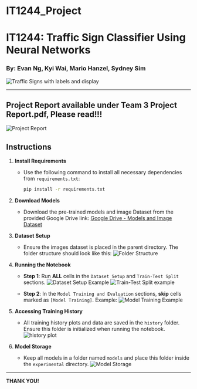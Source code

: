 # IT1244_Project

# IT1244: Traffic Sign Classifier Using Neural Networks

### By: Evan Ng, Kyi Wai, Mario Hanzel, Sydney Sim

![Traffic Signs with labels and display](https://private-user-images.githubusercontent.com/135958731/383031515-19a5443b-b0d1-47f8-8d12-ba7006a15111.png?jwt=eyJhbGciOiJIUzI1NiIsInR5cCI6IkpXVCJ9.eyJpc3MiOiJnaXRodWIuY29tIiwiYXVkIjoicmF3LmdpdGh1YnVzZXJjb250ZW50LmNvbSIsImtleSI6ImtleTUiLCJleHAiOjE3MzA3ODg4MjAsIm5iZiI6MTczMDc4ODUyMCwicGF0aCI6Ii8xMzU5NTg3MzEvMzgzMDMxNTE1LTE5YTU0NDNiLWIwZDEtNDdmOC04ZDEyLWJhNzAwNmExNTExMS5wbmc_WC1BbXotQWxnb3JpdGhtPUFXUzQtSE1BQy1TSEEyNTYmWC1BbXotQ3JlZGVudGlhbD1BS0lBVkNPRFlMU0E1M1BRSzRaQSUyRjIwMjQxMTA1JTJGdXMtZWFzdC0xJTJGczMlMkZhd3M0X3JlcXVlc3QmWC1BbXotRGF0ZT0yMDI0MTEwNVQwNjM1MjBaJlgtQW16LUV4cGlyZXM9MzAwJlgtQW16LVNpZ25hdHVyZT1jNGU3MThkZmJlN2QxNTdhMzk0Y2JjZDU1MzA4YWE1YjYzYTQyMWNhYmI3ZWYyNzA4NzdhZGE5NzM2ODhlOWE5JlgtQW16LVNpZ25lZEhlYWRlcnM9aG9zdCJ9.sr0MNaogWAhsIr3L3U4cKBwhFiJt3ok9XwuyjMNdtsU)

---
## Project Report available under Team 3 Project Report.pdf, Please read!!!
![Project Report](https://private-user-images.githubusercontent.com/135958731/383035273-da969494-8023-4a55-ba84-b7524c8e0ea4.png?jwt=eyJhbGciOiJIUzI1NiIsInR5cCI6IkpXVCJ9.eyJpc3MiOiJnaXRodWIuY29tIiwiYXVkIjoicmF3LmdpdGh1YnVzZXJjb250ZW50LmNvbSIsImtleSI6ImtleTUiLCJleHAiOjE3MzA3ODk1NjcsIm5iZiI6MTczMDc4OTI2NywicGF0aCI6Ii8xMzU5NTg3MzEvMzgzMDM1MjczLWRhOTY5NDk0LTgwMjMtNGE1NS1iYTg0LWI3NTI0YzhlMGVhNC5wbmc_WC1BbXotQWxnb3JpdGhtPUFXUzQtSE1BQy1TSEEyNTYmWC1BbXotQ3JlZGVudGlhbD1BS0lBVkNPRFlMU0E1M1BRSzRaQSUyRjIwMjQxMTA1JTJGdXMtZWFzdC0xJTJGczMlMkZhd3M0X3JlcXVlc3QmWC1BbXotRGF0ZT0yMDI0MTEwNVQwNjQ3NDdaJlgtQW16LUV4cGlyZXM9MzAwJlgtQW16LVNpZ25hdHVyZT1kYmU2MjdjMTZkOTA1YTY4ODMxMzE4MzVmNDIyYTU5MTZiZWZmYThiYWI4ZTQ5YTVhMDA5MmVkMjNlMmZkMTNhJlgtQW16LVNpZ25lZEhlYWRlcnM9aG9zdCJ9.2rB-iNcZaWYlc8pmOqP85pRuQLZBsPonaTS4PWFN2Qw)






## Instructions

1. **Install Requirements**
   - Use the following command to install all necessary dependencies from `requirements.txt`:
     ```bash
     pip install -r requirements.txt
     ```

3. **Download Models**
   - Download the pre-trained models and image Dataset from the provided Google Drive link:
     [Google Drive - Models and Image Dataset](https://drive.google.com/drive/folders/1zAgRTRNzlkOubOKzDlF99UdJUOqatqKq?usp=sharing)

4. **Dataset Setup**
   - Ensure the images dataset is placed in the parent directory. The folder structure should look like this:
   ![Folder Structure](https://private-user-images.githubusercontent.com/135958731/383033645-f9441037-3f97-403e-9e60-f8377e9de757.png?jwt=eyJhbGciOiJIUzI1NiIsInR5cCI6IkpXVCJ9.eyJpc3MiOiJnaXRodWIuY29tIiwiYXVkIjoicmF3LmdpdGh1YnVzZXJjb250ZW50LmNvbSIsImtleSI6ImtleTUiLCJleHAiOjE3MzA3ODkyMDQsIm5iZiI6MTczMDc4ODkwNCwicGF0aCI6Ii8xMzU5NTg3MzEvMzgzMDMzNjQ1LWY5NDQxMDM3LTNmOTctNDAzZS05ZTYwLWY4Mzc3ZTlkZTc1Ny5wbmc_WC1BbXotQWxnb3JpdGhtPUFXUzQtSE1BQy1TSEEyNTYmWC1BbXotQ3JlZGVudGlhbD1BS0lBVkNPRFlMU0E1M1BRSzRaQSUyRjIwMjQxMTA1JTJGdXMtZWFzdC0xJTJGczMlMkZhd3M0X3JlcXVlc3QmWC1BbXotRGF0ZT0yMDI0MTEwNVQwNjQxNDRaJlgtQW16LUV4cGlyZXM9MzAwJlgtQW16LVNpZ25hdHVyZT0wNjljNDI1MjM5MTM4NDFkN2Q3MmQ1ZWMwMjg0MWUyODBkMzQ1ZjMwOWNhNDM0Mjk1MDdiYmVjZTdhN2FjNTc1JlgtQW16LVNpZ25lZEhlYWRlcnM9aG9zdCJ9.ba6ufyZkqGD87O2vqOjsqB9v1QybUzJOPDGbrU946ZI)

5. **Running the Notebook**
   - **Step 1**: Run **ALL** cells in the `Dataset Setup` and `Train-Test Split` sections.
   ![Dataset Setup Example](https://private-user-images.githubusercontent.com/135958731/383033706-bd637726-0399-46a4-8507-a3b140d603be.png?jwt=eyJhbGciOiJIUzI1NiIsInR5cCI6IkpXVCJ9.eyJpc3MiOiJnaXRodWIuY29tIiwiYXVkIjoicmF3LmdpdGh1YnVzZXJjb250ZW50LmNvbSIsImtleSI6ImtleTUiLCJleHAiOjE3MzA3ODkyMDQsIm5iZiI6MTczMDc4ODkwNCwicGF0aCI6Ii8xMzU5NTg3MzEvMzgzMDMzNzA2LWJkNjM3NzI2LTAzOTktNDZhNC04NTA3LWEzYjE0MGQ2MDNiZS5wbmc_WC1BbXotQWxnb3JpdGhtPUFXUzQtSE1BQy1TSEEyNTYmWC1BbXotQ3JlZGVudGlhbD1BS0lBVkNPRFlMU0E1M1BRSzRaQSUyRjIwMjQxMTA1JTJGdXMtZWFzdC0xJTJGczMlMkZhd3M0X3JlcXVlc3QmWC1BbXotRGF0ZT0yMDI0MTEwNVQwNjQxNDRaJlgtQW16LUV4cGlyZXM9MzAwJlgtQW16LVNpZ25hdHVyZT1hZjZlOTNlNjZjZGY1MDhlYWEyZDg4YjU2OGJkYTRkZDA0MDc0MzI1ZTIyYjIyOWFmYTJjNTdmNDIyYjFmZjE5JlgtQW16LVNpZ25lZEhlYWRlcnM9aG9zdCJ9.jlDqR7K2_h1LIHhD5lawiAS-9fBXU0LHMenFzD9ivUQ)
   ![Train-Test Split example](https://private-user-images.githubusercontent.com/135958731/383031627-dc6de9cb-2053-4f89-8184-2c3669469173.png?jwt=eyJhbGciOiJIUzI1NiIsInR5cCI6IkpXVCJ9.eyJpc3MiOiJnaXRodWIuY29tIiwiYXVkIjoicmF3LmdpdGh1YnVzZXJjb250ZW50LmNvbSIsImtleSI6ImtleTUiLCJleHAiOjE3MzA3ODg4MjAsIm5iZiI6MTczMDc4ODUyMCwicGF0aCI6Ii8xMzU5NTg3MzEvMzgzMDMxNjI3LWRjNmRlOWNiLTIwNTMtNGY4OS04MTg0LTJjMzY2OTQ2OTE3My5wbmc_WC1BbXotQWxnb3JpdGhtPUFXUzQtSE1BQy1TSEEyNTYmWC1BbXotQ3JlZGVudGlhbD1BS0lBVkNPRFlMU0E1M1BRSzRaQSUyRjIwMjQxMTA1JTJGdXMtZWFzdC0xJTJGczMlMkZhd3M0X3JlcXVlc3QmWC1BbXotRGF0ZT0yMDI0MTEwNVQwNjM1MjBaJlgtQW16LUV4cGlyZXM9MzAwJlgtQW16LVNpZ25hdHVyZT03NGIyMDM3Yjg2NjBhZDg1OGIwNjU0ZGE0N2IxZjIwMWMwMDBlNjQxNmNkMzQ4Mzc1Y2EyNjI2MDc2YzY1ZWIwJlgtQW16LVNpZ25lZEhlYWRlcnM9aG9zdCJ9.P9j3WGMEcSgJhYFMdaUMRrkxP6zemx7eYAZHJQ5SYn8)

   - **Step 2**: In the `Model Training and Evaluation` sections, **skip** cells marked as `[Model Training]`. Example:
   ![Model Training Example](https://private-user-images.githubusercontent.com/135958731/383034574-6c1ed956-2beb-4397-8f8c-f0c66f825e10.png?jwt=eyJhbGciOiJIUzI1NiIsInR5cCI6IkpXVCJ9.eyJpc3MiOiJnaXRodWIuY29tIiwiYXVkIjoicmF3LmdpdGh1YnVzZXJjb250ZW50LmNvbSIsImtleSI6ImtleTUiLCJleHAiOjE3MzA3ODk0MDUsIm5iZiI6MTczMDc4OTEwNSwicGF0aCI6Ii8xMzU5NTg3MzEvMzgzMDM0NTc0LTZjMWVkOTU2LTJiZWItNDM5Ny04ZjhjLWYwYzY2ZjgyNWUxMC5wbmc_WC1BbXotQWxnb3JpdGhtPUFXUzQtSE1BQy1TSEEyNTYmWC1BbXotQ3JlZGVudGlhbD1BS0lBVkNPRFlMU0E1M1BRSzRaQSUyRjIwMjQxMTA1JTJGdXMtZWFzdC0xJTJGczMlMkZhd3M0X3JlcXVlc3QmWC1BbXotRGF0ZT0yMDI0MTEwNVQwNjQ1MDVaJlgtQW16LUV4cGlyZXM9MzAwJlgtQW16LVNpZ25hdHVyZT05MTBmYWQ4OGY0NzFhNWFkOTM4OWZkZmRhN2Y1NzgzNDFmZTgwNjllMGQ2ZWU5NjBhNzMyMTNhNzNkMDYzODBjJlgtQW16LVNpZ25lZEhlYWRlcnM9aG9zdCJ9.VWpI4dD40xo81NuUul5hdNNABecTzozeqgujnF7H2oQ)

6. **Accessing Training History**
   - All training history plots and data are saved in the `history` folder. Ensure this folder is initialized when running the notebook.
     ![history plot](https://private-user-images.githubusercontent.com/135958731/383034400-ef3f89cc-4861-4c4f-9551-de01ccd848fd.png?jwt=eyJhbGciOiJIUzI1NiIsInR5cCI6IkpXVCJ9.eyJpc3MiOiJnaXRodWIuY29tIiwiYXVkIjoicmF3LmdpdGh1YnVzZXJjb250ZW50LmNvbSIsImtleSI6ImtleTUiLCJleHAiOjE3MzA3ODk0MDUsIm5iZiI6MTczMDc4OTEwNSwicGF0aCI6Ii8xMzU5NTg3MzEvMzgzMDM0NDAwLWVmM2Y4OWNjLTQ4NjEtNGM0Zi05NTUxLWRlMDFjY2Q4NDhmZC5wbmc_WC1BbXotQWxnb3JpdGhtPUFXUzQtSE1BQy1TSEEyNTYmWC1BbXotQ3JlZGVudGlhbD1BS0lBVkNPRFlMU0E1M1BRSzRaQSUyRjIwMjQxMTA1JTJGdXMtZWFzdC0xJTJGczMlMkZhd3M0X3JlcXVlc3QmWC1BbXotRGF0ZT0yMDI0MTEwNVQwNjQ1MDVaJlgtQW16LUV4cGlyZXM9MzAwJlgtQW16LVNpZ25hdHVyZT05YzIxYTU3NDIyMWM2NDc0ZmFjZTI0MjUzY2I2MzYxZjlkOGQ1NDkzNTQ3OGM5NTlmOGE1ODBkZmY0MGVhODE0JlgtQW16LVNpZ25lZEhlYWRlcnM9aG9zdCJ9.0onsUjWd4BFkW-peU2hJ1E2cnXQKgJsUxja_oapx0jM)

7. **Model Storage**
   - Keep all models in a folder named `models` and place this folder inside the `experimental` directory.
   ![Model Storage](https://private-user-images.githubusercontent.com/135958731/383033645-f9441037-3f97-403e-9e60-f8377e9de757.png?jwt=eyJhbGciOiJIUzI1NiIsInR5cCI6IkpXVCJ9.eyJpc3MiOiJnaXRodWIuY29tIiwiYXVkIjoicmF3LmdpdGh1YnVzZXJjb250ZW50LmNvbSIsImtleSI6ImtleTUiLCJleHAiOjE3MzA3ODkyMDQsIm5iZiI6MTczMDc4ODkwNCwicGF0aCI6Ii8xMzU5NTg3MzEvMzgzMDMzNjQ1LWY5NDQxMDM3LTNmOTctNDAzZS05ZTYwLWY4Mzc3ZTlkZTc1Ny5wbmc_WC1BbXotQWxnb3JpdGhtPUFXUzQtSE1BQy1TSEEyNTYmWC1BbXotQ3JlZGVudGlhbD1BS0lBVkNPRFlMU0E1M1BRSzRaQSUyRjIwMjQxMTA1JTJGdXMtZWFzdC0xJTJGczMlMkZhd3M0X3JlcXVlc3QmWC1BbXotRGF0ZT0yMDI0MTEwNVQwNjQxNDRaJlgtQW16LUV4cGlyZXM9MzAwJlgtQW16LVNpZ25hdHVyZT0wNjljNDI1MjM5MTM4NDFkN2Q3MmQ1ZWMwMjg0MWUyODBkMzQ1ZjMwOWNhNDM0Mjk1MDdiYmVjZTdhN2FjNTc1JlgtQW16LVNpZ25lZEhlYWRlcnM9aG9zdCJ9.ba6ufyZkqGD87O2vqOjsqB9v1QybUzJOPDGbrU946ZI)
---

**THANK YOU!**
